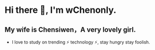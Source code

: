# Hi there 👋, I'm wChenonly.

## My wife is Chensiwen，A very lovely girl.

- I love to study on trending ⚡ technology ⚡, stay hungry stay foolish.
